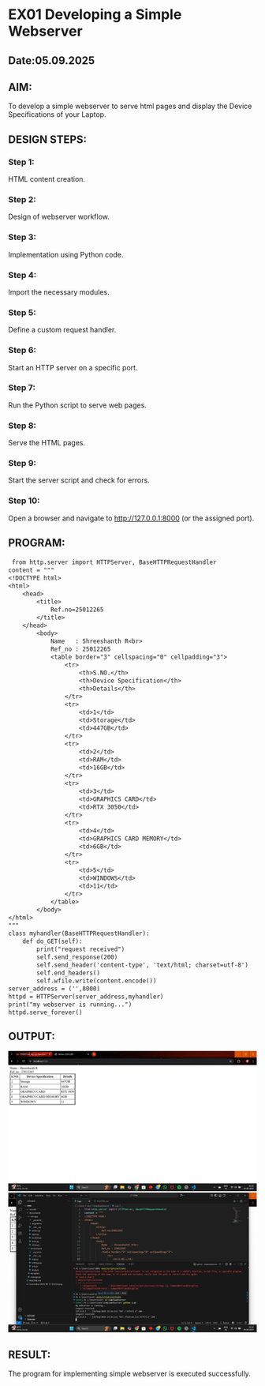 # EX01 Developing a Simple Webserver
## Date:05.09.2025
## AIM:
To develop a simple webserver to serve html pages and display the Device Specifications of your Laptop.

## DESIGN STEPS:
### Step 1: 
HTML content creation.

### Step 2:
Design of webserver workflow.

### Step 3:
Implementation using Python code.

### Step 4:
Import the necessary modules.

### Step 5:
Define a custom request handler.

### Step 6:
Start an HTTP server on a specific port.

### Step 7:
Run the Python script to serve web pages.

### Step 8:
Serve the HTML pages.

### Step 9:
Start the server script and check for errors.

### Step 10:
Open a browser and navigate to http://127.0.0.1:8000 (or the assigned port).

## PROGRAM:
```
 from http.server import HTTPServer, BaseHTTPRequestHandler
content = """
<!DOCTYPE html>
<html>
    <head>
        <title>
            Ref.no=25012265
        </title>
    </head>
        <body>
            Name   : Shreeshanth R<br>
            Ref_no : 25012265
            <table border="3" cellspacing="0" cellpadding="3">
                <tr>
                    <th>S.NO.</th>
                    <th>Device Specification</th>
                    <th>Details</th>
                </tr>
                <tr>
                    <td>1</td>
                    <td>Storage</td>
                    <td>447GB</td>
                </tr>
                <tr>
                    <td>2</td>
                    <td>RAM</td>
                    <td>16GB</td>
                </tr>
                <tr>
                    <td>3</td>
                    <td>GRAPHICS CARD</td>
                    <td>RTX 3050</td>
                </tr>
                <tr>
                    <td>4</td>
                    <td>GRAPHICS CARD MEMORY</td>
                    <td>6GB</td>
                </tr>
                <tr>
                    <td>5</td>
                    <td>WINDOWS</td>
                    <td>11</td>
                </tr>
            </table>
        </body>
</html>
"""
class myhandler(BaseHTTPRequestHandler):
    def do_GET(self):
        print("request received")
        self.send_response(200)
        self.send_header('content-type', 'text/html; charset=utf-8')
        self.end_headers()
        self.wfile.write(content.encode())
server_address = ('',8000)
httpd = HTTPServer(server_address,myhandler)
print("my webserver is running...")
httpd.serve_forever()
```

## OUTPUT:
![alt text](<Screenshot (1).png>)
![alt text](<Screenshot (2).png>)
## RESULT:
The program for implementing simple webserver is executed successfully.
